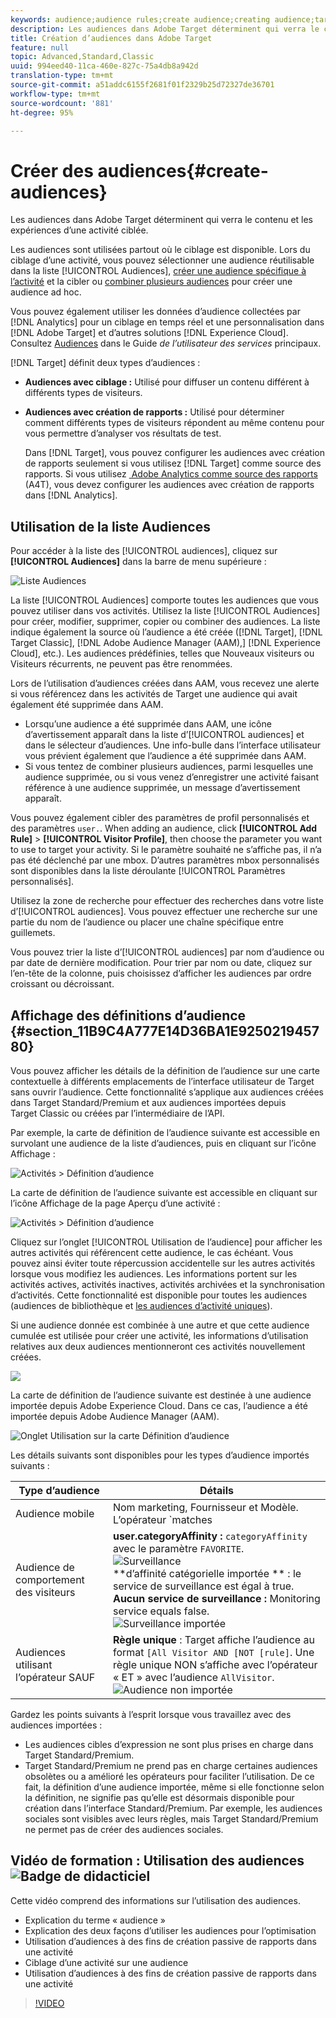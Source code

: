 ```yaml
---
keywords: audience;audience rules;create audience;creating audience;targeting audience;reporting audience;report audience;segment;custom profile parameters;audience definition;audiences list
description: Les audiences dans Adobe Target déterminent qui verra le contenu et les expériences d’une activité ciblée.
title: Création d’audiences dans Adobe Target
feature: null
topic: Advanced,Standard,Classic
uuid: 994eed40-11ca-460e-827c-75a4db8a942d
translation-type: tm+mt
source-git-commit: a51addc6155f2681f01f2329b25d72327de36701
workflow-type: tm+mt
source-wordcount: '881'
ht-degree: 95%

---
```



# Créer des audiences{#create-audiences}

Les audiences dans Adobe Target déterminent qui verra le contenu et les expériences d’une activité ciblée.

Les audiences sont utilisées partout où le ciblage est disponible. Lors du ciblage d’une activité, vous pouvez sélectionner une audience réutilisable dans la liste [!UICONTROL Audiences], [créer une audience spécifique à l’activité](/help/c-target/creating-activity-only-audience.md) et la cibler ou [combiner plusieurs audiences](/help/c-target/combining-multiple-audiences.md#concept_A7386F1EA4394BD2AB72399C225981E5) pour créer une audience ad hoc.

Vous pouvez également utiliser les données d’audience collectées par [!DNL Analytics] pour un ciblage en temps réel et une personnalisation dans [!DNL Adobe Target] et d’autres solutions [!DNL Experience Cloud]. Consultez [Audiences](https://docs.adobe.com/content/help/en/core-services/interface/audiences/audience-library.html) dans le Guide *de l’utilisateur des services* principaux.

[!DNL Target] définit deux types d’audiences :

* **Audiences avec ciblage :** Utilisé pour diffuser un contenu différent à différents types de visiteurs.
* **Audiences avec création de rapports :** Utilisé pour déterminer comment différents types de visiteurs répondent au même contenu pour vous permettre d’analyser vos résultats de test.

   Dans [!DNL Target], vous pouvez configurer les audiences avec création de rapports seulement si vous utilisez [!DNL Target] comme source des rapports. Si vous utilisez [ Adobe Analytics comme source des rapports](/help/c-integrating-target-with-mac/a4t/a4t.md) (A4T), vous devez configurer les audiences avec création de rapports dans [!DNL Analytics].

## Utilisation de la liste Audiences

Pour accéder à la liste des [!UICONTROL audiences], cliquez sur **[!UICONTROL Audiences]** dans la barre de menu supérieure :

![Liste Audiences](assets/audiences_list.png)

La liste [!UICONTROL Audiences] comporte toutes les audiences que vous pouvez utiliser dans vos activités. Utilisez la liste [!UICONTROL Audiences] pour créer, modifier, supprimer, copier ou combiner des audiences. La liste indique également la source où l’audience a été créée ([!DNL Target], [!DNL Target Classic], [!DNL Adobe Audience Manager (AAM),] [!DNL Experience Cloud], etc.). Les audiences prédéfinies, telles que Nouveaux visiteurs ou Visiteurs récurrents, ne peuvent pas être renommées.

Lors de l’utilisation d’audiences créées dans AAM, vous recevez une alerte si vous référencez dans les activités de Target une audience qui avait également été supprimée dans AAM.

* Lorsqu’une audience a été supprimée dans AAM, une icône d’avertissement apparaît dans la liste d’[!UICONTROL audiences] et dans le sélecteur d’audiences. Une info-bulle dans l’interface utilisateur vous prévient également que l’audience a été supprimée dans AAM.
* Si vous tentez de combiner plusieurs audiences, parmi lesquelles une audience supprimée, ou si vous venez d’enregistrer une activité faisant référence à une audience supprimée, un message d’avertissement apparaît.

Vous pouvez également cibler des paramètres de profil personnalisés et des paramètres `user.`. When adding an audience, click **[!UICONTROL Add Rule]** > **[!UICONTROL Visitor Profile]**, then choose the parameter you want to use to target your activity. Si le paramètre souhaité ne s’affiche pas, il n’a pas été déclenché par une mbox. D’autres paramètres mbox personnalisés sont disponibles dans la liste déroulante [!UICONTROL Paramètres personnalisés].

Utilisez la zone de recherche pour effectuer des recherches dans votre liste d’[!UICONTROL audiences]. Vous pouvez effectuer une recherche sur une partie du nom de l’audience ou placer une chaîne spécifique entre guillemets.

Vous pouvez trier la liste d’[!UICONTROL audiences] par nom d’audience ou par date de dernière modification. Pour trier par nom ou date, cliquez sur l’en-tête de la colonne, puis choisissez d’afficher les audiences par ordre croissant ou décroissant.

## Affichage des définitions d’audience {#section_11B9C4A777E14D36BA1E925021945780}

Vous pouvez afficher les détails de la définition de l’audience sur une carte contextuelle à différents emplacements de l’interface utilisateur de Target sans ouvrir l’audience. Cette fonctionnalité s’applique aux audiences créées dans Target Standard/Premium et aux audiences importées depuis Target Classic ou créées par l’intermédiaire de l’API.

Par exemple, la carte de définition de l’audience suivante est accessible en survolant une audience de la liste d’audiences, puis en cliquant sur l’icône Affichage :

![Activités > Définition d’audience](assets/audience_definition_list.png)

La carte de définition de l’audience suivante est accessible en cliquant sur l’icône Affichage de la page Aperçu d’une activité :

![Activités > Définition d’audience](assets/audience_definition_list.png)

Cliquez sur l’onglet [!UICONTROL Utilisation de l’audience] pour afficher les autres activités qui référencent cette audience, le cas échéant. Vous pouvez ainsi éviter toute répercussion accidentelle sur les autres activités lorsque vous modifiez les audiences. Les informations portent sur les activités actives, activités inactives, activités archivées et la synchronisation d’activités. Cette fonctionnalité est disponible pour toutes les audiences (audiences de bibliothèque et [les audiences d’activité uniques](../../c-target/creating-activity-only-audience.md#concept_A6BADCF530ED4AE1852E677FEBE68483)).

Si une audience donnée est combinée à une autre et que cette audience cumulée est utilisée pour créer une activité, les informations d’utilisation relatives aux deux audiences mentionneront ces activités nouvellement créées.

![](assets/audience_definition_list_usage.png)

La carte de définition de l’audience suivante est destinée à une audience importée depuis Adobe Experience Cloud. Dans ce cas, l’audience a été importée depuis Adobe Audience Manager (AAM).

![Onglet Utilisation sur la carte Définition d’audience](assets/audience_definition_mc.png)

Les détails suivants sont disponibles pour les types d’audience importés suivants :

| Type d’audience | Détails |
|--- |--- |
| Audience mobile | Nom marketing, Fournisseur et Modèle.<br>L’opérateur `matches | does not match` s’affiche au lieu de l’`equals | does not equal`<br>![audience mobile importée](/help/c-target/c-audiences/assets/imported_mobile_audience.png). |
| Audience de comportement des visiteurs | **user.categoryAffinity :** `categoryAffinity` avec le paramètre `FAVORITE`.<br>![Surveillance](/help/c-target/c-audiences/assets/imported_category_affinity.png)<br>**d’affinité catégorielle importée ** : le service de surveillance est égal à true.<br>**Aucun service de surveillance :** Monitoring service equals false.<br>![Surveillance importée](/help/c-target/c-audiences/assets/imported_monitoring.png) |
| Audiences utilisant l’opérateur SAUF | **Règle unique** : Target affiche l’audience au format `[All Visitor AND [NOT [rule]`. Une règle unique NON s’affiche avec l’opérateur « ET » avec l’audience `AllVisitor`.<br>![Audience non importée](/help/c-target/c-audiences/assets/imported_not_audience.png) |

Gardez les points suivants à l’esprit lorsque vous travaillez avec des audiences importées :

* Les audiences cibles d’expression ne sont plus prises en charge dans Target Standard/Premium.
* Target Standard/Premium ne prend pas en charge certaines audiences obsolètes ou a amélioré les opérateurs pour faciliter l’utilisation. De ce fait, la définition d’une audience importée, même si elle fonctionne selon la définition, ne signifie pas qu’elle est désormais disponible pour création dans l’interface Standard/Premium. Par exemple, les audiences sociales sont visibles avec leurs règles, mais Target Standard/Premium ne permet pas de créer des audiences sociales.

## Vidéo de formation : Utilisation des audiences ![Badge de didacticiel](/help/assets/tutorial.png)

Cette vidéo comprend des informations sur l’utilisation des audiences.

* Explication du terme « audience »
* Explication des deux façons d’utiliser les audiences pour l’optimisation
* Utilisation d’audiences à des fins de création passive de rapports dans une activité
* Ciblage d’une activité sur une audience
* Utilisation d’audiences à des fins de création passive de rapports dans une activité

>[!VIDEO](https://video.tv.adobe.com/v/17398)
